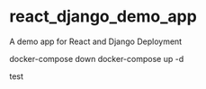 # react_django_demo_app
A demo app for React and Django Deployment

docker-compose down
docker-compose up -d

test
